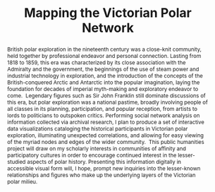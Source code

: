 ---
pid: g2022rosenberg
title: Mapping the Victorian Polar Network
category: Grad Fellowship Project
cohort_year: '2022'
abstract: |-
  British polar exploration in the nineteenth century was a close-knit community, held together by professional endeavor and personal connection. Lasting from 1818 to 1859, this era was characterized by its close association with the Admiralty and the government, the beginnings of the use of steam power and industrial technology in exploration, and the introduction of the concepts of the British-conquered Arctic and Antarctic into the popular imagination, laying the foundation for decades of imperial myth-making and exploratory endeavor to come. 
  Legendary figures such as Sir John Franklin still dominate discussions of this era, but polar exploration was a national pastime, broadly involving people of all classes in its planning, participation, and popular reception, from artists to lords to politicians to outspoken critics. Performing social network analysis on information collected via archival research, I plan to produce a set of interactive data visualizations cataloging the historical participants in Victorian polar exploration, illuminating unexpected correlations, and allowing for easy viewing of the myriad nodes and edges of the wider community. 
  This public humanities project will draw on my scholarly interests in communities of affinity and participatory cultures in order to encourage continued interest in the lesser-studied aspects of polar history. Presenting this information digitally in accessible visual form will, I hope, prompt new inquiries into the lesser-known relationships and figures who make up the underlying layers of the Victorian polar milieu.
pis:
- rosenberg
layout: project
---